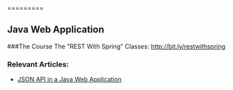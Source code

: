 =========

## Java Web Application

###The Course
The "REST With Spring" Classes: http://bit.ly/restwithspring

### Relevant Articles: 
- [JSON API in a Java Web Application](http://www.nklkarthi.com/json-api-java-spring-web-app)

